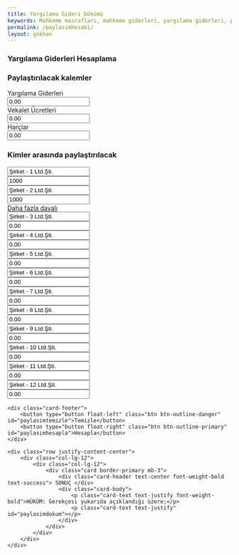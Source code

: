 ```yaml
---
title: Yargılama Gideri Dökümü
keywords: Mahkeme masrafları, mahkeme giderleri, yargılama giderleri, posta masrafları, bilirkişi masrafları, adliye masrafları, adliye cezası, mahkeme cezası
permalink: /paylasimhesabi/
layout: gokhan
---
```


<div class="card-header">
    <h3 class="card-title">Yargılama Giderleri Hesaplama</h3>
</div>
<form id="paylasimform" data-gtm-form-interact-id="0">
    <div class="card-body">
        <h3>Paylaştırılacak kalemler</h3>
        <div class="col-12">
            <div class="form-group row">
                <label for="yargilamagideri" class="col-sm-3 col-form-label">Yargılama Giderleri</label>
                <div class="col-sm-6">
                    <input type="number" class="form-control" id="yargilamagideri" value="0.00" step=".01">
                </div>
            </div>
        </div>
        <div class="col-12">
            <div class="form-group row">
                <label for="vekaletucreti" class="col-sm-3 col-form-label">Vekalet Ücretleri</label>
                <div class="col-sm-6">
                    <input type="number" class="form-control" id="vekaletucreti" value="0.00" step=".01">
                </div>
            </div>
        </div>
        <div class="col-12">
            <div class="form-group row">
                <label for="harclar" class="col-sm-3 col-form-label">Harçlar</label>
                <div class="col-sm-6">
                    <input type="number" class="form-control" id="harclar" value="0.00" step=".01">
                </div>
            </div>
        </div>
        <h3>Kimler arasında paylaştırılacak</h3>
        <div class="col-12">
            <div class="form-group row">
                <div class="col-sm-6">
                    <input type="text" class="form-control" id="sirket1" value="Şirket - 1 Ltd.Şti." step=".01">
                </div>
                <div class="col-sm-6">
                    <input type="number" class="form-control" id="sirket1miktar" value="1000" step=".01">
                </div>
            </div>
        </div>
        <div class="col-12">
            <div class="form-group row">
                <div class="col-sm-6">
                    <input type="text" class="form-control" id="sirket2" value="Şirket - 2 Ltd.Şti." step=".01">
                </div>
                <div class="col-sm-6">
                    <input type="number" class="form-control" id="sirket2miktar" value="1000" step=".01">
                </div>
            </div>
        </div>
        <div class="col-12 text-center"> 
            <a class="btn btn-ligth collapsed align-center" data-toggle="collapse" href="#fazlasirket" role="button" aria-expanded="false" aria-controls="collapseExample" id="paylasimhesabi"> Daha fazla davalı </a> 
        </div>           
        <div class="collapse" id="fazlasirket">
            <div class="col-12">
                <div class="form-group row">
                    <div class="col-sm-6">
                        <input type="text" class="form-control" id="sirket3" value="Şirket - 3 Ltd.Şti." step=".01">
                    </div>
                    <div class="col-sm-6">
                        <input type="number" class="form-control" id="sirket3miktar" value="0.00" step=".01">
                    </div>
                </div>
            </div>
            <div class="col-12" id="sirket4div">
                <div class="form-group row">
                    <div class="col-sm-6">
                        <input type="text" class="form-control" id="sirket4" value="Şirket - 4 Ltd.Şti." step=".01">
                    </div>
                    <div class="col-sm-6">
                        <input type="number" class="form-control" id="sirket4miktar" value="0.00" step=".01">
                    </div>
                </div>
            </div>
            <div class="col-12" id="sirket5div">
                <div class="form-group row">
                    <div class="col-sm-6">
                        <input type="text" class="form-control" id="sirket5" value="Şirket - 5 Ltd.Şti." step=".01">
                    </div>
                    <div class="col-sm-6">
                        <input type="number" class="form-control" id="sirket5miktar" value="0.00" step=".01">
                    </div>
                </div>
            </div>
            <div class="col-12" id="sirket6div">
                <div class="form-group row">
                    <div class="col-sm-6">
                        <input type="text" class="form-control" id="sirket6" value="Şirket - 6 Ltd.Şti." step=".01">
                    </div>
                    <div class="col-sm-6">
                        <input type="number" class="form-control" id="sirket6miktar" value="0.00" step=".01">
                    </div>
                </div>
            </div>
            <div class="col-12" id="sirket7div">
                <div class="form-group row">
                    <div class="col-sm-6">
                        <input type="text" class="form-control" id="sirket7" value="Şirket - 7 Ltd.Şti." step=".01">
                    </div>
                    <div class="col-sm-6">
                        <input type="number" class="form-control" id="sirket7miktar" value="0.00" step=".01">
                    </div>
                </div>
            </div>
            <div class="col-12" id="sirket8div">
                <div class="form-group row">
                    <div class="col-sm-6">
                        <input type="text" class="form-control" id="sirket8" value="Şirket - 8 Ltd.Şti." step=".01">
                    </div>
                    <div class="col-sm-6">
                        <input type="number" class="form-control" id="sirket8miktar" value="0.00" step=".01">
                    </div>
                </div>
            </div>
            <div class="col-12" id="sirket9div">
                <div class="form-group row">
                    <div class="col-sm-6">
                        <input type="text" class="form-control" id="sirket9" value="Şirket - 9 Ltd.Şti." step=".01">
                    </div>
                    <div class="col-sm-6">
                        <input type="number" class="form-control" id="sirket9miktar" value="0.00" step=".01">
                    </div>
                </div>
            </div>
            <div class="col-12" id="sirket10div">
                <div class="form-group row">
                    <div class="col-sm-6">
                        <input type="text" class="form-control" id="sirket10" value="Şirket - 10 Ltd.Şti." step=".01">
                    </div>
                    <div class="col-sm-6">
                        <input type="number" class="form-control" id="sirket10miktar" value="0.00" step=".01">
                    </div>
                </div>
            </div>
            <div class="col-12" id="sirket11div">
                <div class="form-group row">
                    <div class="col-sm-6">
                        <input type="text" class="form-control" id="sirket11" value="Şirket - 11 Ltd.Şti." step=".01">
                    </div>
                    <div class="col-sm-6">
                        <input type="number" class="form-control" id="sirket11miktar" value="0.00" step=".01">
                    </div>
                </div>
            </div>
            <div class="col-12" id="sirket12div">
                <div class="form-group row">
                    <div class="col-sm-6">
                        <input type="text" class="form-control" id="sirket12" value="Şirket - 12 Ltd.Şti." step=".01">
                    </div>
                    <div class="col-sm-6">
                        <input type="number" class="form-control" id="sirket12miktar" value="0.00" step=".01">
                    </div>
                </div>
            </div>
        </div>
    </div>

    <div class="card-footer">
        <button type="button float-left" class="btn btn-outline-danger" id="paylasimtemizle">Temizle</button>
        <button type="button float-right" class="btn btn-outline-primary" id="paylasimhesapla">Hesapla</button>
    </div>

    <div class="row justify-content-center">
        <div class="col-lg-12">
            <div class="col-lg-12">
                <div class="card border-primary mb-3">
                    <div class="card-header text-center font-weight-bold text-success"> SONUÇ </div>
                    <div class="card-body">
                        <p class="card-text text-justify font-weight-bold">HÜKÜM: Gerekçesi yukarıda açıklandığı üzere;</p>
                        <p class="card-text text-justify" id="paylasimdokum"></p>
                    </div>
                </div>
            </div>
        </div>
    </div>
</form>    
      
   
                    